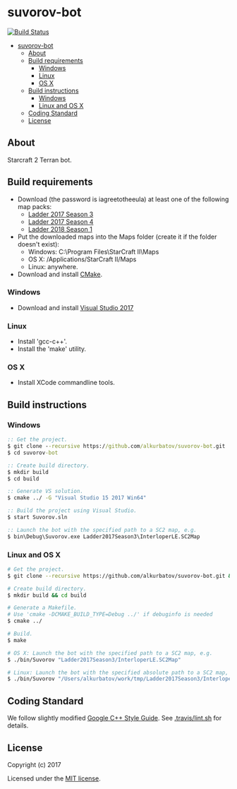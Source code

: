# suvorov-bot

[![Build Status](https://travis-ci.org/alkurbatov/suvorov-bot.png?branch=master)](https://travis-ci.org/alkurbatov/suvorov-bot)

- [suvorov-bot](#suvorov-bot)
    - [About](#about)
    - [Build requirements](#build-requirements)
        - [Windows](#windows)
        - [Linux](#linux)
        - [OS X](#os-x)
    - [Build instructions](#build-instructions)
        - [Windows](#windows)
        - [Linux and OS X](#linux-and-os-x)
    - [Coding Standard](#coding-standard)
    - [License](#license)

About
-----

Starcraft 2 Terran bot.

Build requirements
------------------

* Download (the password is iagreetotheeula) at least one of the following map packs:
  * [Ladder 2017 Season 3](http://blzdistsc2-a.akamaihd.net/MapPacks/Ladder2017Season3_Updated.zip)
  * [Ladder 2017 Season 4](http://blzdistsc2-a.akamaihd.net/MapPacks/Ladder2017Season4.zip)
  * [Ladder 2018 Season 1](http://blzdistsc2-a.akamaihd.net/MapPacks/Ladder2018Season1.zip)
* Put the downloaded maps into the Maps folder (create it if the folder doesn't exist):
  * Windows: C:\Program Files\StarCraft II\Maps
  * OS X: /Applications/StarCraft II/Maps
  * Linux: anywhere.
* Download and install [CMake](https://cmake.org/download/).

### Windows
* Download and install [Visual Studio 2017](https://www.visualstudio.com/downloads/)

### Linux
* Install 'gcc-c++'.
* Install the 'make' utility.

### OS X
* Install XCode commandline tools.

Build instructions
------------------

### Windows

```bat
:: Get the project.
$ git clone --recursive https://github.com/alkurbatov/suvorov-bot.git
$ cd suvorov-bot

:: Create build directory.
$ mkdir build
$ cd build

:: Generate VS solution.
$ cmake ../ -G "Visual Studio 15 2017 Win64"

:: Build the project using Visual Studio.
$ start Suvorov.sln

:: Launch the bot with the specified path to a SC2 map, e.g.
$ bin\Debug\Suvorov.exe Ladder2017Season3\InterloperLE.SC2Map
```

### Linux and OS X

```bash
# Get the project.
$ git clone --recursive https://github.com/alkurbatov/suvorov-bot.git && cd suvorov-bot

# Create build directory.
$ mkdir build && cd build

# Generate a Makefile.
# Use 'cmake -DCMAKE_BUILD_TYPE=Debug ../' if debuginfo is needed
$ cmake ../

# Build.
$ make

# OS X: Launch the bot with the specified path to a SC2 map, e.g.
$ ./bin/Suvorov "Ladder2017Season3/InterloperLE.SC2Map"

# Linux: Launch the bot with the specified absolute path to a SC2 map, e.g.
$ ./bin/Suvorov "/Users/alkurbatov/work/tmp/Ladder2017Season3/InterloperLE.SC2Map"
```

Coding Standard
---------------

We follow slightly modified [Google C++ Style Guide](https://google.github.io/styleguide/cppguide.html).
See [.travis/lint.sh](.travis/lint.sh) for details.

License
-------

Copyright (c) 2017

Licensed under the [MIT license](LICENSE).
